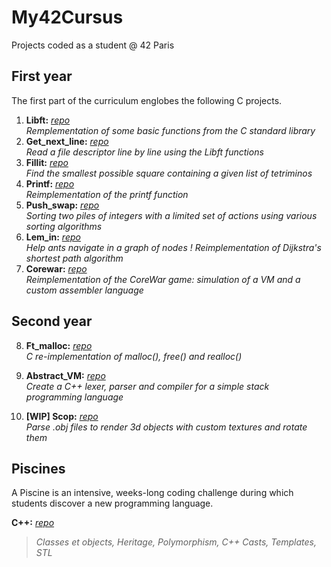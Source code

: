 # My42Cursus
 Projects coded as a student @ 42 Paris
 
## First year
The first part of the curriculum englobes the following C projects.

1. **Libft:** 
[_repo_](https://github.com/tristandeborde/My42Cursus/tree/master/1_libft)</br>
_Remplementation of some basic functions from the C standard library_
2. **Get_next_line:**
[_repo_](https://github.com/tristandeborde/My42Cursus/tree/master/2_get_next_line)</br>
_Read a file descriptor line by line using the Libft functions_
3. **Fillit:**
[_repo_](https://github.com/tristandeborde/My42Cursus/tree/master/3_fillit)</br>
_Find the smallest possible square containing a given list of tetriminos_ 
4. **Printf:**
[_repo_](https://github.com/tristandeborde/My42Cursus/tree/master/4_printf)</br>
_Reimplementation of the printf function_
5. **Push_swap:**
[_repo_](https://github.com/tristandeborde/My42Cursus/tree/master/5_push_swap)</br>
_Sorting two piles of integers with a limited set of actions using various sorting algorithms_
6. **Lem_in:**
[_repo_](https://github.com/tristandeborde/My42Cursus/tree/master/6_lem_in)</br>
_Help ants navigate in a graph of nodes ! Reimplementation of Dijkstra's shortest path algorithm_
7. **Corewar:**
[_repo_](https://github.com/tristandeborde/My42Cursus/tree/master/7_corewar)</br>
_Reimplementation of the CoreWar game: simulation of a VM and a custom assembler language_

## Second year
8. **Ft_malloc:**
[_repo_](https://github.com/tristandeborde/My42Cursus/tree/master/8_ft_malloc)</br>
_C re-implementation of malloc(), free() and realloc()_

9. **Abstract_VM:**
[_repo_](https://github.com/tristandeborde/My42Cursus/tree/master/9_abstract_vm)</br>
_Create a C++ lexer, parser and compiler for a simple stack programming language_

10. **[WIP] Scop:**
[_repo_](https://github.com/tristandeborde/My42Cursus/tree/master/10_scop)</br>
_Parse .obj files to render 3d objects with custom textures and rotate them_

## Piscines
A Piscine is an intensive, weeks-long coding challenge during which students discover a new programming language. 

**C++:**
[_repo_](https://github.com/tristandeborde/My42Cursus/tree/master/CPP_piscine)</br>
>_Classes et objects, Heritage, Polymorphism, C++ Casts, Templates, STL_
